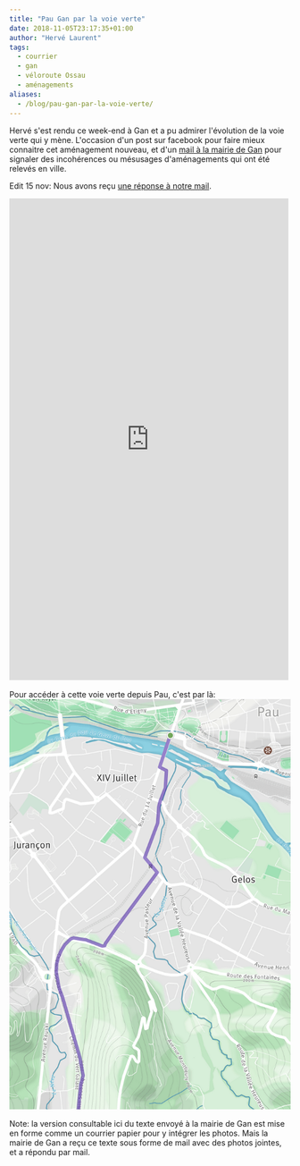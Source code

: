 ```yaml
---
title: "Pau Gan par la voie verte"
date: 2018-11-05T23:17:35+01:00
author: "Hervé Laurent"
tags:
  - courrier
  - gan
  - véloroute Ossau
  - aménagements
aliases:
  - /blog/pau-gan-par-la-voie-verte/
---
```


Hervé s'est rendu ce week-end à Gan et a pu admirer l'évolution de la voie verte
qui y mène. L'occasion d'un post sur facebook pour faire mieux connaitre cet
aménagement nouveau, et d'un [mail à la mairie de Gan] pour signaler des 
incohérences ou mésusages d'aménagements qui ont été relevés en ville.

Edit 15 nov: Nous avons reçu [une réponse à notre mail].

<iframe src="https://www.facebook.com/plugins/post.php?href=https%3A%2F%2Fwww.facebook.com%2Fpauaveloo%2Fposts%2F2166913610009882&width=500" width="500" height="862" style="border:none;overflow:hidden" scrolling="no" frameborder="0" allowTransparency="true" allow="encrypted-media"></iframe>


Pour accéder à cette voie verte depuis Pau, c'est par là:
<a href= "http://www.geovelo.fr/pau/itinerary/search?profile=MEDIAN&bikeType=TRADITIONAL&wayPoints=43.294231,-0.377312%7C43.255643,-0.38686"><img src="acces-voie-verte-pau-gan.jpg" alt="geovelo.fr"></a>

Note: la version consultable ici du texte envoyé à la mairie de Gan est mise en 
forme comme un courrier papier pour y intégrer les photos. Mais la mairie de
Gan a reçu ce texte sous forme de mail avec des photos jointes, et a répondu
par mail.

[mail à la mairie de Gan]: courriel-pav-maire-gan-urbanisme-cyclable-nov2018.pdf
[une réponse à notre mail]: reponse-gan-pav-urbanisme-cyclable-nov2018.pdf